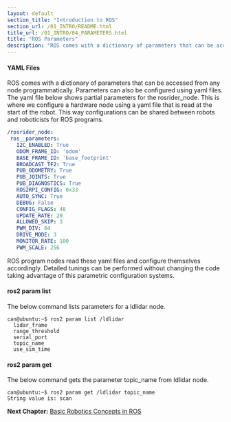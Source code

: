```yaml
---
layout: default
section_title: "Introduction to ROS"
section_url: /01_INTRO/README.html
title_url: /01_INTRO/04_PARAMETERS.html
title: "ROS Parameters"
description: "ROS comes with a dictionary of parameters that can be accessed from any node programatically"
---
```


#### YAML Files

ROS comes with a dictionary of parameters that can be accessed from any node programmatically. Parameters can also be configured using yaml files. The yaml file below shows partial parameters for the rosrider_node. This is where we configure a hardware node using a yaml file that is read at the start of the robot. This way configurations can be shared between robots and roboticists for ROS programs.

```yaml
/rosrider_node:
 ros__parameters:
   I2C_ENABLED: True
   ODOM_FRAME_ID: 'odom'
   BASE_FRAME_ID: 'base_footprint'
   BROADCAST_TF2: True
   PUB_ODOMETRY: True
   PUB_JOINTS: True
   PUB_DIAGNOSTICS: True
   ROS2RPI_CONFIG: 0x33
   AUTO_SYNC: True
   DEBUG: False
   CONFIG_FLAGS: 48
   UPDATE_RATE: 20
   ALLOWED_SKIP: 3
   PWM_DIV: 64
   DRIVE_MODE: 3
   MONITOR_RATE: 100
   PWM_SCALE: 256
```

ROS program nodes read these yaml files and configure themselves accordingly. Detailed tunings can be performed without changing the code taking advantage of this parametric configuration systems.

#### ros2 param list

The below command lists parameters for a ldlidar node.

```console
can@ubuntu:~$ ros2 param list /ldlidar
  lidar_frame
  range_threshold
  serial_port
  topic_name
  use_sim_time
```

#### ros2 param get

The below command gets the parameter topic_name from ldlidar node.

```console
can@ubuntu:~$ ros2 param get /ldlidar topic_name
String value is: scan
```

__Next Chapter:__ [Basic Robotics Concepts in ROS](../02_CONCEPTS/README.md)
